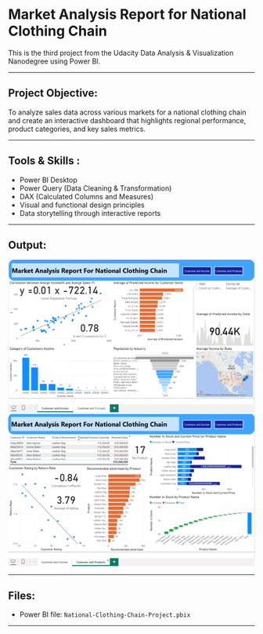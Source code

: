 # Market Analysis Report for National Clothing Chain

This is the third project from the Udacity Data Analysis & Visualization Nanodegree using Power BI.

---

## Project Objective:
To analyze sales data across various markets for a national clothing chain and create an interactive dashboard that highlights regional performance, product categories, and key sales metrics.

---

## Tools & Skills :
- Power BI Desktop
- Power Query (Data Cleaning & Transformation)
- DAX (Calculated Columns and Measures)
- Visual and functional design principles
- Data storytelling through interactive reports

---

## Output:
![Dashboard Overview](Customer%20and%20Income.png)
![Dashboard Overview](Customer%20and%20Products.png)

---

##  Files:
- Power BI file: `National-Clothing-Chain-Project.pbix`

---
